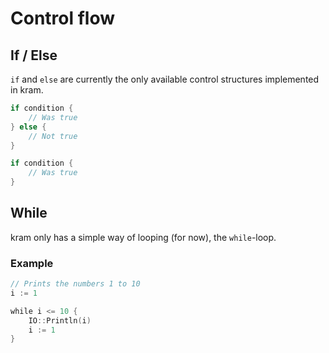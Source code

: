 # Control flow

## If / Else

`if` and `else` are currently the only available control structures implemented in kram.

```go
if condition {
	// Was true
} else {
	// Not true
}
```

```go
if condition {
	// Was true
}
```

## While

kram only has a simple way of looping (for now), the `while`-loop.

### Example

```go
// Prints the numbers 1 to 10
i := 1

while i <= 10 {
	IO::Println(i)
	i := 1
}
```